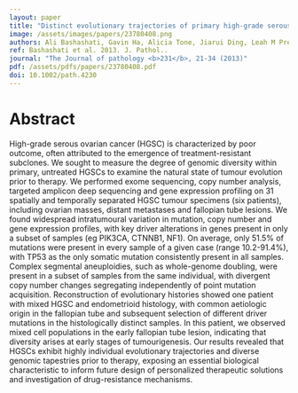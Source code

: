 ```yaml
---
layout: paper
title: "Distinct evolutionary trajectories of primary high-grade serous ovarian cancers revealed through spatial mutational profiling."
image: /assets/images/papers/23780408.png
authors: Ali Bashashati, Gavin Ha, Alicia Tone, Jiarui Ding, Leah M Prentice, Andrew Roth, Jamie Rosner, Karey Shumansky, Steve Kalloger, Janine Senz, Winnie Yang, Melissa McConechy, Nataliya Melnyk, Michael Anglesio, Margaret T Y Luk, Kane Tse, Thomas Zeng, Richard Moore, Yongjun Zhao, Marco A Marra, Blake Gilks, Stephen Yip, David G Huntsman, Jessica N McAlpine, Sohrab P Shah
ref: Bashashati et al. 2013. J. Pathol..
journal: "The Journal of pathology <b>231</b>, 21-34 (2013)"
pdf: /assets/pdfs/papers/23780408.pdf
doi: 10.1002/path.4230
---
```


# Abstract

High-grade serous ovarian cancer (HGSC) is characterized by poor outcome, often attributed to the emergence of treatment-resistant subclones. We sought to measure the degree of genomic diversity within primary, untreated HGSCs to examine the natural state of tumour evolution prior to therapy. We performed exome sequencing, copy number analysis, targeted amplicon deep sequencing and gene expression profiling on 31 spatially and temporally separated HGSC tumour specimens (six patients), including ovarian masses, distant metastases and fallopian tube lesions. We found widespread intratumoural variation in mutation, copy number and gene expression profiles, with key driver alterations in genes present in only a subset of samples (eg PIK3CA, CTNNB1, NF1). On average, only 51.5% of mutations were present in every sample of a given case (range 10.2-91.4%), with TP53 as the only somatic mutation consistently present in all samples. Complex segmental aneuploidies, such as whole-genome doubling, were present in a subset of samples from the same individual, with divergent copy number changes segregating independently of point mutation acquisition. Reconstruction of evolutionary histories showed one patient with mixed HGSC and endometrioid histology, with common aetiologic origin in the fallopian tube and subsequent selection of different driver mutations in the histologically distinct samples. In this patient, we observed mixed cell populations in the early fallopian tube lesion, indicating that diversity arises at early stages of tumourigenesis. Our results revealed that HGSCs exhibit highly individual evolutionary trajectories and diverse genomic tapestries prior to therapy, exposing an essential biological characteristic to inform future design of personalized therapeutic solutions and investigation of drug-resistance mechanisms.

